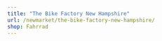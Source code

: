 ```yaml
---
title: "The Bike Factory New Hampshire"
url: /newmarket/the-bike-factory-new-hampshire/
shop: Fahrrad
---
```

